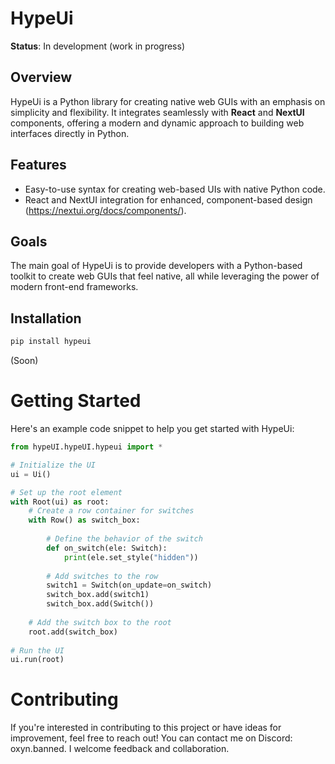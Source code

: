 # HypeUi

**Status**: In development (work in progress)

## Overview

HypeUi is a Python library for creating native web GUIs with an emphasis on simplicity and flexibility. It integrates seamlessly with **React** and **NextUI** components, offering a modern and dynamic approach to building web interfaces directly in Python.

## Features

- Easy-to-use syntax for creating web-based UIs with native Python code.
- React and NextUI integration for enhanced, component-based design (https://nextui.org/docs/components/).

## Goals

The main goal of HypeUi is to provide developers with a Python-based toolkit to create web GUIs that feel native, all while leveraging the power of modern front-end frameworks.

## Installation

```bash
pip install hypeui
```

(Soon)

# Getting Started
Here's an example code snippet to help you get started with HypeUi:

```python
from hypeUI.hypeUI.hypeui import *

# Initialize the UI
ui = Ui()

# Set up the root element
with Root(ui) as root:
    # Create a row container for switches
    with Row() as switch_box:
        
        # Define the behavior of the switch
        def on_switch(ele: Switch):
            print(ele.set_style("hidden"))
        
        # Add switches to the row
        switch1 = Switch(on_update=on_switch)
        switch_box.add(switch1)
        switch_box.add(Switch())
        
    # Add the switch box to the root
    root.add(switch_box)
    
# Run the UI
ui.run(root)
```

# Contributing
If you're interested in contributing to this project or have ideas for improvement, feel free to reach out! You can contact me on Discord: oxyn.banned. I welcome feedback and collaboration.

